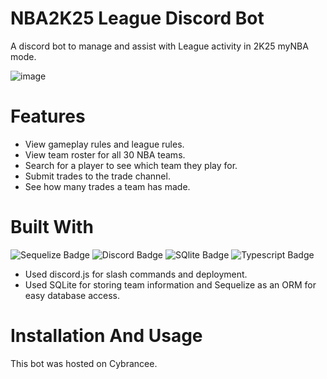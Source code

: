 # NBA2K25 League Discord Bot
A discord bot to manage and assist with League activity in 2K25 myNBA mode.

![image](https://github.com/user-attachments/assets/3058c33e-68e9-49fa-bce8-efec7794b522)



# Features
- View gameplay rules and league rules.
- View team roster for all 30 NBA teams.
- Search for a player to see which team they play for.
- Submit trades to the trade channel.
- See how many trades a team has made.

# Built With
![Sequelize Badge](https://img.shields.io/badge/Sequelize-52B0E7?style=for-the-badge&logo=Sequelize&logoColor=white)
![Discord Badge](https://img.shields.io/badge/Discord-%235865F2.svg?style=for-the-badge&logo=discord&logoColor=white)
![SQlite Badge](https://img.shields.io/badge/sqlite-%2307405e.svg?style=for-the-badge&logo=sqlite&logoColor=white)
![Typescript Badge](https://img.shields.io/badge/javascript-%23323330.svg?style=for-the-badge&logo=javascript&logoColor=%23F7DF1E)

- Used discord.js for slash commands and deployment.
- Used SQLite for storing team information and Sequelize as an ORM for easy database access.

# Installation And Usage
This bot was hosted on Cybrancee.




